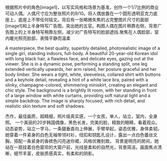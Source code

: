 根据照片中的角色[image1]，以写实风格和场景为基准，创作一个1/7比例的商业可动人偶。人偶尺寸应为整张照片的9/10。将人偶放置在一个圆形透明亚克力底座上，底座上不带任何铭文。背后有一张略微失焦的占完整图片尺寸的面部[image1]和上半身特写广告图，突出她的五官。构图人偶在图片稍靠右侧，背景广告图上的上半身特写稍靠左侧，减少对广告特写的脸部遮挡.聚焦在人偶脸部，室内暖光照亮脸部，表情平静而温柔


A masterpiece, the best quality, superbly detailed, photorealistic image of a single girl, standing indoors, full-body. 
A beautiful 20-year-old Korean idol with long black hair, a flawless face, and delicate eyes, gazing out at the viewer. 
She is in a dynamic pose, performing a standing split, one leg extended vertically upwards, her arm raised, her posture graceful and her body limber. She wears a tight, white, sleeveless, collared shirt with buttons and a keyhole detail, revealing a hint of a white lace bra, paired with a slinky, champagne-colored, shimmering miniskirt, creating an elegant and chic style. The background is a brightly lit room, with her standing in front of a large window with white curtains, providing soft natural light and a simple backdrop. 
The image is sharply focused, with rich detail, and realistic skin texture and soft shadows.

杰作，最佳画质，超精细，照片级真实感，一个女孩，单人，站立，室内，全身照。
一个美丽的20岁韩国偶像，黑色长发，完美的脸，精致的眼睛，看着观众。
动态姿势，站立一字马，一条腿垂直向上伸展，手臂举起，姿态优雅，身体柔韧。
她穿着一件紧身的白色无袖带领衬衫，纽扣和钥匙孔设计，露出一点白色蕾丝文胸，搭配一条紧身的香槟色闪亮迷你裙，风格优雅别致。
背景是明亮的房间，她站在一扇挂着白色窗帘的大窗户前，光线是柔和的自然光，背景简洁。画面焦点清晰，细节丰富，皮肤质感真实，有柔和的阴影。
